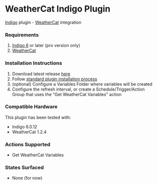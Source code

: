 WeatherCat Indigo Plugin
========================

[Indigo](http://www.perceptiveautomation.com/indigo/index.html) plugin - [WeatherCat](http://trixology.com/weathercat/) integration

### Requirements

1. [Indigo 6](http://www.perceptiveautomation.com/indigo/index.html) or later (pro version only)
2. [WeatherCat](http://trixology.com/weathercat/)

### Installation Instructions

1. Download latest release [here](https://github.com/psevigny/weathercat/releases)
2. Follow [standard plugin installation process](http://bit.ly/1e1Vc7b)
3. (optional) Configure a Variables Folder where variables will be created
4. Configure the refresh interval, or create a Schedule/Trigger/Action Group that uses the "Get WeatherCat Variables" action

### Compatible Hardware
This plugin has been tested with:

* Indigo 6.0.12
* WeatherCat 1.2.4

### Actions Supported
* Get WeatherCat Variables

### States Surfaced
* None (for now)
